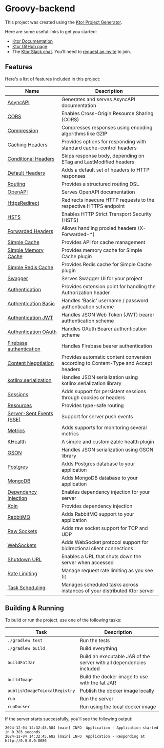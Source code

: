 # Groovy-backend

This project was created using the [Ktor Project Generator](https://start.ktor.io).

Here are some useful links to get you started:

- [Ktor Documentation](https://ktor.io/docs/home.html)
- [Ktor GitHub page](https://github.com/ktorio/ktor)
- The [Ktor Slack chat](https://app.slack.com/client/T09229ZC6/C0A974TJ9). You'll need
  to [request an invite](https://surveys.jetbrains.com/s3/kotlin-slack-sign-up) to join.

## Features

Here's a list of features included in this project:

| Name                                                                      | Description                                                                        |
|---------------------------------------------------------------------------|------------------------------------------------------------------------------------|
| [AsyncAPI](https://start.ktor.io/p/asyncapi)                              | Generates and serves AsyncAPI documentation                                        |
| [CORS](https://start.ktor.io/p/cors)                                      | Enables Cross-Origin Resource Sharing (CORS)                                       |
| [Compression](https://start.ktor.io/p/compression)                        | Compresses responses using encoding algorithms like GZIP                           |
| [Caching Headers](https://start.ktor.io/p/caching-headers)                | Provides options for responding with standard cache-control headers                |
| [Conditional Headers](https://start.ktor.io/p/conditional-headers)        | Skips response body, depending on ETag and LastModified headers                    |
| [Default Headers](https://start.ktor.io/p/default-headers)                | Adds a default set of headers to HTTP responses                                    |
| [Routing](https://start.ktor.io/p/routing)                                | Provides a structured routing DSL                                                  |
| [OpenAPI](https://start.ktor.io/p/openapi)                                | Serves OpenAPI documentation                                                       |
| [HttpsRedirect](https://start.ktor.io/p/https-redirect)                   | Redirects insecure HTTP requests to the respective HTTPS endpoint                  |
| [HSTS](https://start.ktor.io/p/hsts)                                      | Enables HTTP Strict Transport Security (HSTS)                                      |
| [Forwarded Headers](https://start.ktor.io/p/forwarded-header-support)     | Allows handling proxied headers (X-Forwarded-*)                                    |
| [Simple Cache](https://start.ktor.io/p/simple-cache)                      | Provides API for cache management                                                  |
| [Simple Memory Cache](https://start.ktor.io/p/simple-memory-cache)        | Provides memory cache for Simple Cache plugin                                      |
| [Simple Redis Cache](https://start.ktor.io/p/simple-redis-cache)          | Provides Redis cache for Simple Cache plugin                                       |
| [Swagger](https://start.ktor.io/p/swagger)                                | Serves Swagger UI for your project                                                 |
| [Authentication](https://start.ktor.io/p/auth)                            | Provides extension point for handling the Authorization header                     |
| [Authentication Basic](https://start.ktor.io/p/auth-basic)                | Handles 'Basic' username / password authentication scheme                          |
| [Authentication JWT](https://start.ktor.io/p/auth-jwt)                    | Handles JSON Web Token (JWT) bearer authentication scheme                          |
| [Authentication OAuth](https://start.ktor.io/p/auth-oauth)                | Handles OAuth Bearer authentication scheme                                         |
| [Firebase authentication](https://start.ktor.io/p/firebase-auth-provider) | Handles Firebase bearer authentication                                             |
| [Content Negotiation](https://start.ktor.io/p/content-negotiation)        | Provides automatic content conversion according to Content-Type and Accept headers |
| [kotlinx.serialization](https://start.ktor.io/p/kotlinx-serialization)    | Handles JSON serialization using kotlinx.serialization library                     |
| [Sessions](https://start.ktor.io/p/ktor-sessions)                         | Adds support for persistent sessions through cookies or headers                    |
| [Resources](https://start.ktor.io/p/resources)                            | Provides type-safe routing                                                         |
| [Server-Sent Events (SSE)](https://start.ktor.io/p/sse)                   | Support for server push events                                                     |
| [Metrics](https://start.ktor.io/p/metrics)                                | Adds supports for monitoring several metrics                                       |
| [KHealth](https://start.ktor.io/p/khealth)                                | A simple and customizable health plugin                                            |
| [GSON](https://start.ktor.io/p/ktor-gson)                                 | Handles JSON serialization using GSON library                                      |
| [Postgres](https://start.ktor.io/p/postgres)                              | Adds Postgres database to your application                                         |
| [MongoDB](https://start.ktor.io/p/mongodb)                                | Adds MongoDB database to your application                                          |
| [Dependency Injection](https://start.ktor.io/p/ktor-di)                   | Enables dependency injection for your server                                       |
| [Koin](https://start.ktor.io/p/koin)                                      | Provides dependency injection                                                      |
| [RabbitMQ](https://start.ktor.io/p/ktor-server-rabbitmq)                  | Adds RabbitMQ support to your application                                          |
| [Raw Sockets](https://start.ktor.io/p/ktor-network)                       | Adds raw socket support for TCP and UDP                                            |
| [WebSockets](https://start.ktor.io/p/ktor-websockets)                     | Adds WebSocket protocol support for bidirectional client connections               |
| [Shutdown URL](https://start.ktor.io/p/shutdown-url)                      | Enables a URL that shuts down the server when accessed                             |
| [Rate Limiting](https://start.ktor.io/p/ktor-server-rate-limiting)        | Manage request rate limiting as you see fit                                        |
| [Task Scheduling](https://start.ktor.io/p/ktor-server-task-scheduling)    | Manages scheduled tasks across instances of your distributed Ktor server           |

## Building & Running

To build or run the project, use one of the following tasks:

| Task                          | Description                                                          |
|-------------------------------|----------------------------------------------------------------------|
| `./gradlew test`              | Run the tests                                                        |
| `./gradlew build`             | Build everything                                                     |
| `buildFatJar`                 | Build an executable JAR of the server with all dependencies included |
| `buildImage`                  | Build the docker image to use with the fat JAR                       |
| `publishImageToLocalRegistry` | Publish the docker image locally                                     |
| `run`                         | Run the server                                                       |
| `runDocker`                   | Run using the local docker image                                     |

If the server starts successfully, you'll see the following output:

```
2024-12-04 14:32:45.584 [main] INFO  Application - Application started in 0.303 seconds.
2024-12-04 14:32:45.682 [main] INFO  Application - Responding at http://0.0.0.0:8080
```

